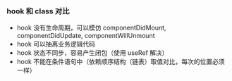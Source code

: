 ### hook 和 class 对比

- hook 没有生命周期，可以模仿 componentDidMount, componentDidUpdate, componentWillUnmount
- hook 可以抽离业务逻辑代码
- hook 状态不同步，容易产生闭包（使用 useRef 解决）
- hook 不能在条件语句中（依赖顺序结构（链表）取值对比，每次的位置必须一样）
